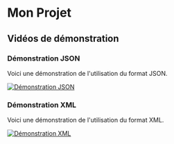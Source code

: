 # Mon Projet

## Vidéos de démonstration

### Démonstration JSON
Voici une démonstration de l'utilisation du format JSON.

[![Démonstration JSON](https://img.youtube.com/vi/ID_DE_LA_VIDEO/maxresdefault.jpg)](videos/json.mp4)

### Démonstration XML
Voici une démonstration de l'utilisation du format XML.

[![Démonstration XML](https://img.youtube.com/vi/ID_DE_LA_VIDEO/maxresdefault.jpg)](videos/xml.mp4)
